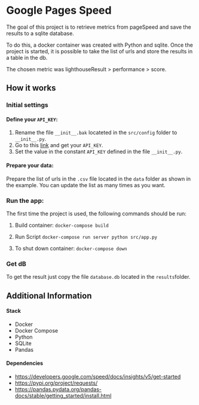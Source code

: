 # Google Pages Speed

The goal of this project is to retrieve metrics from pageSpeed and save the results to a sqlite database.

To do this, a docker container was created with Python and sqlite.
Once the project is started, it is possible to take the list of urls and store the results in a table in the db.

The chosen metric was lighthouseResult > performance > score.


## How it works

### Initial settings

#### Define your `API_KEY`:

1. Rename the file `__init__.bak` locateted in the `src/config` folder to `__init__.py`.
2. Go to this [link](https://developers.google.com/speed/docs/insights/v5/get-started) and get your `API_KEY`.
3. Set the value in the constant `API_KEY` defined in the file `__init__.py`.

#### Prepare your data:

Prepare the list of urls in the `.csv` file located in the `data` folder as shown in the example.
You can update the list as many times as you want.

### Run the app:
The first time the project is used, the following commands should be run:

1. Build container:
`docker-compose build`

2. Run Script
`docker-compose run server python src/app.py`

3. To shut down container:
`docker-compose down`


### Get dB
To get the result just copy the file `database.db` located in the `results`folder.


## Additional Information

#### Stack
- Docker
- Docker Compose
- Python
- SQLite
- Pandas

#### Dependencies
- https://developers.google.com/speed/docs/insights/v5/get-started
- https://pypi.org/project/requests/
- https://pandas.pydata.org/pandas-docs/stable/getting_started/install.html